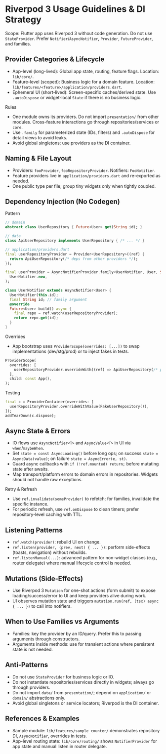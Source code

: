 # Riverpod 3 Usage Guidelines & DI Strategy

Scope: Flutter app uses Riverpod 3 without code generation. Do not use `StateProvider`. Prefer `Notifier`/`AsyncNotifier`, `Provider`, `FutureProvider`, and families.

## Provider Categories & Lifecycle
- App-level (long-lived): Global app state, routing, feature flags. Location: `lib/core/`.
- Feature-level (scoped): Business logic for a domain feature. Location: `lib/features/<feature>/application/providers.dart`.
- Ephemeral UI (short-lived): Screen-specific caches/derived state. Use `.autoDispose` or widget-local `State` if there is no business logic.

Rules
- One module owns its providers. Do not import `presentation/` from other modules. Cross-feature interactions go through repositories/services or `core`.
- Use `.family` for parameterized state (IDs, filters) and `.autoDispose` for detail views to avoid leaks.
- Avoid global singletons; use providers as the DI container.

## Naming & File Layout
- Providers: `fooProvider`, `fooRepositoryProvider`. Notifiers: `FooNotifier`.
- Feature providers live in `application/providers.dart` and re-exported as needed.
- One public type per file; group tiny widgets only when tightly coupled.

## Dependency Injection (No Codegen)
Pattern
```dart
// domain
abstract class UserRepository { Future<User> get(String id); }

// data
class ApiUserRepository implements UserRepository { /* ... */ }

// application/providers.dart
final userRepositoryProvider = Provider<UserRepository>((ref) {
  return ApiUserRepository(/* deps from other providers */);
});

final userProvider = AsyncNotifierProvider.family<UserNotifier, User, String>(
  UserNotifier.new,
);

class UserNotifier extends AsyncNotifier<User> {
  UserNotifier(this.id);
  final String id; // family argument
  @override
  Future<User> build() async {
    final repo = ref.watch(userRepositoryProvider);
    return repo.get(id);
  }
}
```

Overrides
- App bootstrap uses `ProviderScope(overrides: [...])` to swap implementations (dev/stg/prod) or to inject fakes in tests.
```dart
ProviderScope(
  overrides: [
    userRepositoryProvider.overrideWith((ref) => ApiUserRepository(/* prod deps */)),
  ],
  child: const App(),
);
```

Testing
```dart
final c = ProviderContainer(overrides: [
  userRepositoryProvider.overrideWithValue(FakeUserRepository()),
]);
addTearDown(c.dispose);
```

## Async State & Errors
- IO flows use `AsyncNotifier<T>` and `AsyncValue<T>` in UI via `when`/`maybeWhen`.
- Set `state = const AsyncLoading()` before long ops; on success `state = AsyncData(value)`; on failure `state = AsyncError(e, st)`.
- Guard async callbacks with `if (!ref.mounted) return;` before mutating state after awaits.
- Map transport/platform errors to domain errors in repositories. Widgets should not handle raw exceptions.

Retry & Refresh
- Use `ref.invalidate(someProvider)` to refetch; for families, invalidate the specific instance.
- For periodic refresh, use `ref.onDispose` to clean timers; prefer repository-level caching with TTL.

## Listening Patterns
- `ref.watch(provider)`: rebuild UI on change.
- `ref.listen(provider, (prev, next) { ... })`: perform side-effects (toasts, navigation) without rebuilds.
- `ref.listenManual(...)`: advanced pattern for non-widget classes (e.g., router delegate) where manual lifecycle control is needed.

## Mutations (Side-Effects)
- Use Riverpod 3 `Mutation` for one-shot actions (form submit) to expose loading/success/error to UI and keep providers alive during work.
- UI observes mutation state and triggers `mutation.run(ref, (tsx) async { ... })` to call into notifiers.

## When to Use Families vs Arguments
- Families: key the provider by an ID/query. Prefer this to passing arguments through constructors.
- Arguments inside methods: use for transient actions where persistent state is not needed.

## Anti-Patterns
- Do not use `StateProvider` for business logic or IO.
- Do not instantiate repositories/services directly in widgets; always go through providers.
- Do not import `data/` from `presentation/`; depend on `application/` or `domain/` abstractions only.
- Avoid global singletons or service locators; Riverpod is the DI container.

## References & Examples
- Sample module: `lib/features/sample_counter/` demonstrates repository DI, `AsyncNotifier`, overrides in tests.
- App-level routing state: `lib/core/routing/` shows `NotifierProvider` for app state and manual listen in router delegate.


